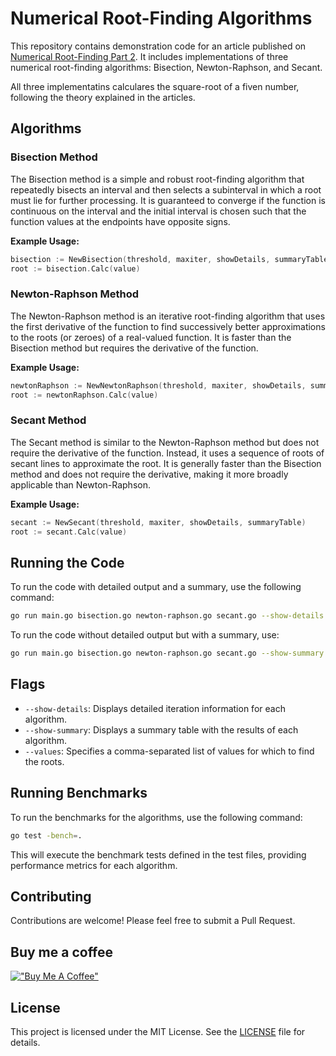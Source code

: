 # Numerical Root-Finding Algorithms

This repository contains demonstration code for an article published on [Numerical Root-Finding Part 2](https://padiazg.github.io/posts/numerical-root-finding-part2/). It includes implementations of three numerical root-finding algorithms: Bisection, Newton-Raphson, and Secant.

All three implementatins calculares the square-root of a fiven number, following the theory explained in the articles.

## Algorithms

### Bisection Method
The Bisection method is a simple and robust root-finding algorithm that repeatedly bisects an interval and then selects a subinterval in which a root must lie for further processing. It is guaranteed to converge if the function is continuous on the interval and the initial interval is chosen such that the function values at the endpoints have opposite signs.

**Example Usage:**
```go
bisection := NewBisection(threshold, maxiter, showDetails, summaryTable)
root := bisection.Calc(value)
```

### Newton-Raphson Method
The Newton-Raphson method is an iterative root-finding algorithm that uses the first derivative of the function to find successively better approximations to the roots (or zeroes) of a real-valued function. It is faster than the Bisection method but requires the derivative of the function.

**Example Usage:**
```go
newtonRaphson := NewNewtonRaphson(threshold, maxiter, showDetails, summaryTable)
root := newtonRaphson.Calc(value)
```

### Secant Method
The Secant method is similar to the Newton-Raphson method but does not require the derivative of the function. Instead, it uses a sequence of roots of secant lines to approximate the root. It is generally faster than the Bisection method and does not require the derivative, making it more broadly applicable than Newton-Raphson.

**Example Usage:**
```go
secant := NewSecant(threshold, maxiter, showDetails, summaryTable)
root := secant.Calc(value)
```

## Running the Code

To run the code with detailed output and a summary, use the following command:

```bash
go run main.go bisection.go newton-raphson.go secant.go --show-details --show-summary --values 2,5,19
```

To run the code without detailed output but with a summary, use:

```bash
go run main.go bisection.go newton-raphson.go secant.go --show-summary --values 2,5,19
```

## Flags

- `--show-details`: Displays detailed iteration information for each algorithm.
- `--show-summary`: Displays a summary table with the results of each algorithm.
- `--values`: Specifies a comma-separated list of values for which to find the roots.

## Running Benchmarks

To run the benchmarks for the algorithms, use the following command:

```bash
go test -bench=.
```

This will execute the benchmark tests defined in the test files, providing performance metrics for each algorithm.

## Contributing

Contributions are welcome! Please feel free to submit a Pull Request.

## Buy me a coffee
[!["Buy Me A Coffee"](https://www.buymeacoffee.com/assets/img/custom_images/orange_img.png)](https://buymeacoffee.com/padiazgy)

## License
This project is licensed under the MIT License. See the [LICENSE](LICENSE) file for details.
